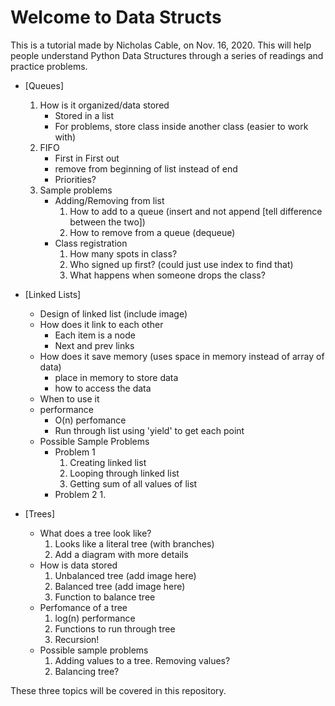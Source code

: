 # Welcome to Data Structs
This is a tutorial made by Nicholas Cable, on Nov. 16, 2020.
This will help people understand Python Data Structures through a series of readings and practice problems.

 - [Queues]
    1. How is it organized/data stored
        * Stored in a list
        * For problems, store class inside another class (easier to work with)
    2. FIFO
        * First in First out
        * remove from beginning of list instead of end
        * Priorities?
    3. Sample problems
        * Adding/Removing from list
            1. How to add to a queue (insert and not append [tell difference between the two])
            2. How to remove from a queue (dequeue)
        * Class registration
            1. How many spots in class?
            2. Who signed up first? (could just use index to find that)
            3. What happens when someone drops the class?

 - [Linked Lists]
    - Design of linked list (include image)
    - How does it link to each other
        * Each item is a node
        * Next and prev links
    - How does it save memory (uses space in memory instead of array of data)
        * place in memory to store data
        * how to access the data
    - When to use it
    - performance
        * O(n) perfomance
        * Run through list using 'yield' to get each point
    - Possible Sample Problems
        * Problem 1
            1. Creating linked list
            2. Looping through linked list
            3. Getting sum of all values of list
        * Problem 2
            1. 

 - [Trees]
    * What does a tree look like?
        1. Looks like a literal tree (with branches)
        2. Add a diagram with more details
    * How is data stored
        1. Unbalanced tree (add image here)
        2. Balanced tree (add image here)
        3. Function to balance tree
    * Perfomance of a tree
        1. log(n) performance
        2. Functions to run through tree
        3. Recursion!
    * Possible sample problems
        1. Adding values to a tree. Removing values? 
        2. Balancing tree?


These three topics will be covered in this repository.

